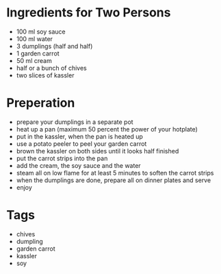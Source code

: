 # Ingredients for Two Persons

* 100 ml soy sauce
* 100 ml water
* 3 dumplings (half and half)
* 1 garden carrot
* 50 ml cream 
* half or a bunch of chives
* two slices of kassler

# Preperation

* prepare your dumplings in a separate pot
* heat up a pan (maximum 50 percent the power of your hotplate)
* put in the kassler, when the pan is heated up
* use a potato peeler to peel your garden carrot
* brown the kassler on both sides until it looks half finished
* put the carrot strips into the pan
* add the cream, the soy sauce and the water
* steam all on low flame for at least 5 minutes to soften the carrot strips
* when the dumplings are done, prepare all on dinner plates and serve
* enjoy

# Tags

* chives
* dumpling
* garden carrot
* kassler
* soy
